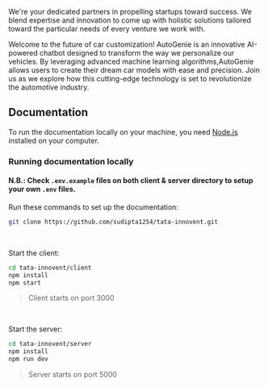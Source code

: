 We're your dedicated partners in propelling startups toward success. We blend expertise and innovation to
come up with holistic solutions tailored toward the particular needs of every venture we work with.

Welcome to the future of car customization! AutoGenie is an innovative AI-powered chatbot designed to transform the way we personalize our vehicles. 
By leveraging advanced machine learning algorithms,AutoGenie allows users to create their dream car 
models with ease and precision. Join us as we explore how this cutting-edge technology is set to revolutionize the automotive industry.


## Documentation
To run the documentation locally on your machine, you need [Node.js](https://nodejs.org/en/) installed on your computer.

### Running documentation locally
#### N.B.: Check ```.env.example``` files on both client & server directory to setup your own ```.env``` files.

Run these commands to set up the documentation:

```bash
git clone https://github.com/sudipta1254/tata-innovent.git
```
<br>

Start the client:
```bash
cd tata-innovent/client
npm install
npm start
```
> Client starts on port 3000

<br>

Start the server:
```bash
cd tata-innovent/server
npm install
npm run dev
```
> Server starts on port 5000

<br>
